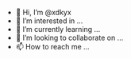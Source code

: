 - 👋 Hi, I’m @xdkyx
- 👀 I’m interested in ...
- 🌱 I’m currently learning ...
- 💞️ I’m looking to collaborate on ...
- 📫 How to reach me ...

<!---
xdkyx/xdkyx is a ✨ special ✨ repository because its `README.md` (this file) appears on your GitHub profile.
You can click the Preview link to take a look at your changes.
--->
